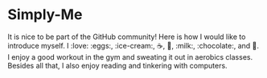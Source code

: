 Simply-Me
=========

It is nice to be part of the GitHub community!
Here is how I would like to introduce myself. 
I :love: :eggs:, :ice-cream:, :coffee:, :tea:, :milk:, :chocolate:, and :cheese:.
I enjoy a good workout in the gym and sweating it out in aerobics classes.
Besides all that, I also enjoy reading and tinkering with computers.
